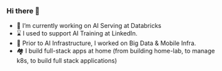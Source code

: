 ### Hi there 👋

- 🔭 I’m currently working on AI Serving at Databricks
- ⌛️ I used to support AI Training at LinkedIn.
- 🌱 Prior to AI Infrastructure, I worked on Big Data & Mobile Infra.
- 🏘️ I build full-stack apps at home (from building home-lab, to manage k8s, to build full stack applications)
